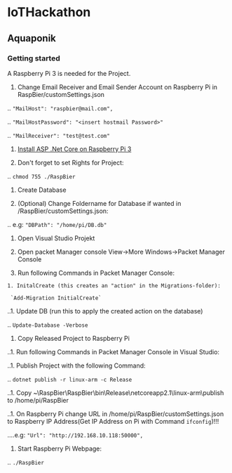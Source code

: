 # IoTHackathon

## Aquaponik

### Getting started

A Raspberry Pi 3 is needed for the Project.

1. Change Email Receiver and Email Sender Account on Raspberry Pi in RaspBier/customSettings.json

.. `"MailHost": "raspbier@mail.com",`

.. `"MailHostPassword": "<insert hostmail Password>"`

.. `"MailReceiver": "test@test.com"`

1. [Install ASP .Net Core on Raspberry Pi 3](https://github.com/dotnet/core/blob/master/samples/RaspberryPiInstructions.md#linux)

  1. Don't forget to set Rights for Project:

..    `chmod 755 ./RaspBier`
 
1. Create Database

  1. (Optional) Change Foldername for Database if wanted in /RaspBier/customSettings.json:

..	e.g: `"DBPath": "/home/pi/DB.db"`

  1. Open Visual Studio Projekt

  1. Open packet Manager console View->More Windows->Packet Manager Console

  1. Run following Commands in Packet Manager Console:

    1. InitalCreate (this creates an "action" in the Migrations-folder):

     `Add-Migration InitialCreate`

  ..1. Update DB (run this to apply the created action on the database)
	
..    `Update-Database -Verbose`
	
1. Copy Released Project to Raspberry Pi

..1. Run following Commands in Packet Manager Console in Visual Studio:
	
..1. Publish Project with the following Command:

..    `dotnet publish -r linux-arm -c Release`

..1. Copy ~\RaspBier\RaspBier\bin\Release\netcoreapp2.1\linux-arm\publish to /home/pi/RaspBier
	
..1.  On Raspberry Pi change URL in /home/pi/RaspBier/customSettings.json to Raspberry IP Address(Get IP Address on Pi with Command `ifconfig`)!!!

....e.g: `"Url": "http://192.168.10.118:50000",`

	
1. Start Raspberry Pi Webpage:

..	`./RaspBier`
	